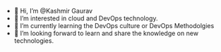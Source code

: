 - 👋 Hi, I’m @Kashmir Gaurav
- 👀 I’m interested in cloud and DevOps technology.
- 🌱 I’m currently learning the DevOps culture or DevOps Methodolgies
- 💞️ I’m looking forward to learn and share the knowledge on new technologies.
<!---
Kgaurav8/Kgaurav8 is a ✨ special ✨ repository because its `README.md` (this file) appears on your GitHub profile.
You can click the Preview link to take a look at your changes.
--->
